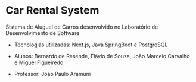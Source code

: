 # Car Rental System
Sistema de Aluguel de Carros desenvolvido no Laboratório de Desenvolvimento de Software

- Tecnologias utilizadas: Next.js, Java SpringBoot e PostgreSQL

- Alunos: Bernardo de Resende, Flávio de Souza, João Marcelo Carvalho e Miguel Figueiredo

- Professor: João Paulo Aramuni

